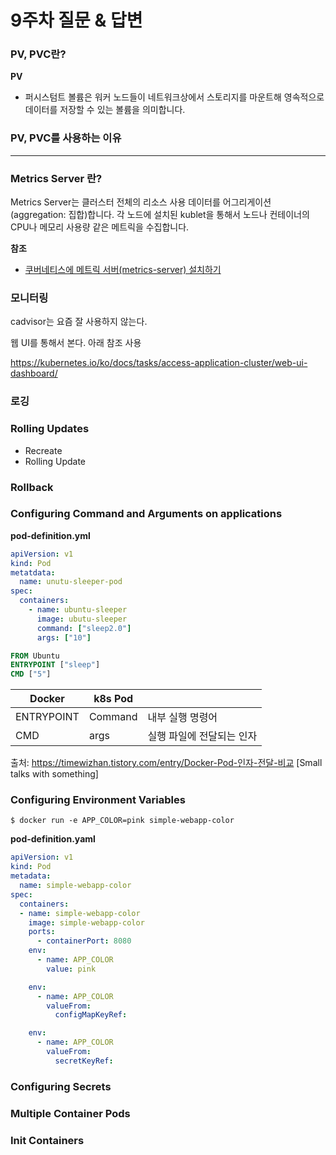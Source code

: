 # 9주차 질문 & 답변



### PV, PVC란?

**PV**

- 퍼시스텀트 볼륨은 워커 노드들이 네트워크상에서 스토리지를 마운트해 영속적으로 데이터를 저장할 수 있는 볼륨을 의미합니다.



### PV, PVC를 사용하는 이유





---

### Metrics Server 란?

Metrics Server는 클러스터 전체의 리소스 사용 데이터를 어그리게이션(aggregation: 집합)합니다. 각 노드에 설치된 kublet을 통해서 노드나 컨테이너의 CPU나 메모리 사용량 같은 메트릭을 수집합니다.

**참조**

- [쿠버네티스에 메트릭 서버(metrics-server) 설치하기](https://kangwoo.github.io/devops/kubernetes/kubernetes-metrics-server-install/)

### 모니터링

cadvisor는 요즘 잘 사용하지 않는다.

웹 UI를 통해서 본다. 아래 참조 사용

https://kubernetes.io/ko/docs/tasks/access-application-cluster/web-ui-dashboard/

### 로깅



### Rolling Updates

- Recreate
- Rolling Update

### Rollback

### 

### Configuring Command and Arguments on applications

**pod-definition.yml**

```yaml
apiVersion: v1
kind: Pod
metatdata:
  name: unutu-sleeper-pod
spec:
  containers:
    - name: ubuntu-sleeper
      image: ubutu-sleeper
      command: ["sleep2.0"]
      args: ["10"]
```

```dockerfile
FROM Ubuntu
ENTRYPOINT ["sleep"]
CMD ["5"]
```



| Docker     | k8s Pod |                           |
| ---------- | ------- | ------------------------- |
| ENTRYPOINT | Command | 내부 실행 명령어          |
| CMD        | args    | 실행 파일에 전달되는 인자 |

출처: https://timewizhan.tistory.com/entry/Docker-Pod-인자-전달-비교 [Small talks with something]



### Configuring Environment Variables

```
$ docker run -e APP_COLOR=pink simple-webapp-color
```

**pod-definition.yaml**

```yaml
apiVersion: v1
kind: Pod
metadata:
  name: simple-webapp-color
spec:
  containers:
  - name: simple-webapp-color
    image: simple-webapp-color
    ports:
      - containerPort: 8080
    env:
      - name: APP_COLOR
        value: pink
```

```yaml
    env:
      - name: APP_COLOR
        valueFrom:
          configMapKeyRef:
```

```yaml
    env:
      - name: APP_COLOR
        valueFrom:
          secretKeyRef:
```



### Configuring Secrets



### Multiple Container Pods



### Init Containers

